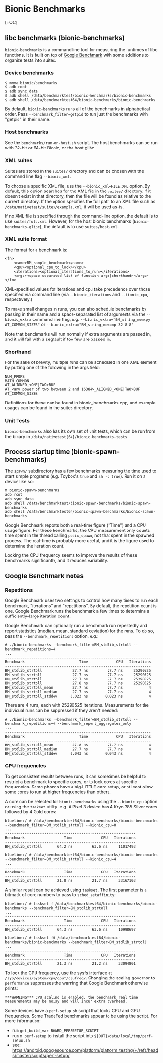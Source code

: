 # Bionic Benchmarks

[TOC]

## libc benchmarks (bionic-benchmarks)

`bionic-benchmarks` is a command line tool for measuring the runtimes of libc functions. It is built
on top of [Google Benchmark](https://github.com/google/benchmark) with some additions to organize
tests into suites.

### Device benchmarks

    $ mmma bionic/benchmarks
    $ adb root
    $ adb sync data
    $ adb shell /data/benchmarktest/bionic-benchmarks/bionic-benchmarks
    $ adb shell /data/benchmarktest64/bionic-benchmarks/bionic-benchmarks

By default, `bionic-benchmarks` runs all of the benchmarks in alphabetical order. Pass
`--benchmark_filter=getpid` to run just the benchmarks with "getpid" in their name.

### Host benchmarks

See the `benchmarks/run-on-host.sh` script. The host benchmarks can be run with 32-bit or 64-bit
Bionic, or the host glibc.

### XML suites

Suites are stored in the `suites/` directory and can be chosen with the command line flag
`--bionic_xml`.

To choose a specific XML file, use the `--bionic_xml=FILE.XML` option. By default, this option
searches for the XML file in the `suites/` directory. If it doesn't exist in that directory, then
the file will be found as relative to the current directory. If the option specifies the full path
to an XML file such as `/data/nativetest/suites/example.xml`, it will be used as-is.

If no XML file is specified through the command-line option, the default is to use `suites/full.xml`.
However, for the host bionic benchmarks (`bionic-benchmarks-glibc`), the default is to use
`suites/host.xml`.

### XML suite format

The format for a benchmark is:

```
<fn>
    <name>BM_sample_benchmark</name>
    <cpu><optional_cpu_to_lock></cpu>
    <iterations><optional_iterations_to_run></iterations>
    <args><space separated list of function args|shorthand></args>
</fn>
```

XML-specified values for iterations and cpu take precedence over those specified via command line
(via `--bionic_iterations` and `--bionic_cpu`, respectively.)

To make small changes in runs, you can also schedule benchmarks by passing in their name and a
space-separated list of arguments via the `--bionic_extra` command line flag, e.g.
`--bionic_extra="BM_string_memcpy AT_COMMON_SIZES"` or `--bionic_extra="BM_string_memcmp 32 8 8"`

Note that benchmarks will run normally if extra arguments are passed in, and it will fail
with a segfault if too few are passed in.

### Shorthand

For the sake of brevity, multiple runs can be scheduled in one XML element by putting one of the
following in the args field:

    NUM_PROPS
    MATH_COMMON
    AT_ALIGNED_<ONE|TWO>BUF
    AT_<any power of two between 2 and 16384>_ALIGNED_<ONE|TWO>BUF
    AT_COMMON_SIZES

Definitions for these can be found in bionic_benchmarks.cpp, and example usages can be found in
the suites directory.

### Unit Tests

`bionic-benchmarks` also has its own set of unit tests, which can be run from the binary in
`/data/nativetest[64]/bionic-benchmarks-tests`

## Process startup time (bionic-spawn-benchmarks)

The `spawn/` subdirectory has a few benchmarks measuring the time used to start simple programs
(e.g. Toybox's `true` and `sh -c true`). Run it on a device like so:

    m bionic-spawn-benchmarks
    adb root
    adb sync data
    adb shell /data/benchmarktest/bionic-spawn-benchmarks/bionic-spawn-benchmarks
    adb shell /data/benchmarktest64/bionic-spawn-benchmarks/bionic-spawn-benchmarks

Google Benchmark reports both a real-time figure ("Time") and a CPU usage figure. For these
benchmarks, the CPU measurement only counts time spent in the thread calling `posix_spawn`, not that
spent in the spawned process. The real-time is probably more useful, and it is the figure used to
determine the iteration count.

Locking the CPU frequency seems to improve the results of these benchmarks significantly, and it
reduces variability.

## Google Benchmark notes

### Repetitions

Google Benchmark uses two settings to control how many times to run each benchmark, "iterations" and
"repetitions". By default, the repetition count is one. Google Benchmark runs the benchmark a few
times to determine a sufficiently-large iteration count.

Google Benchmark can optionally run a benchmark run repeatedly and report statistics (median, mean,
standard deviation) for the runs. To do so, pass the `--benchmark_repetitions` option, e.g.:

    # ./bionic-benchmarks --benchmark_filter=BM_stdlib_strtoll --benchmark_repetitions=4
    ...
    -------------------------------------------------------------------
    Benchmark                         Time             CPU   Iterations
    -------------------------------------------------------------------
    BM_stdlib_strtoll              27.7 ns         27.7 ns     25290525
    BM_stdlib_strtoll              27.7 ns         27.7 ns     25290525
    BM_stdlib_strtoll              27.7 ns         27.7 ns     25290525
    BM_stdlib_strtoll              27.8 ns         27.7 ns     25290525
    BM_stdlib_strtoll_mean         27.7 ns         27.7 ns            4
    BM_stdlib_strtoll_median       27.7 ns         27.7 ns            4
    BM_stdlib_strtoll_stddev      0.023 ns        0.023 ns            4

There are 4 runs, each with 25290525 iterations. Measurements for the individual runs can be
suppressed if they aren't needed:

    # ./bionic-benchmarks --benchmark_filter=BM_stdlib_strtoll --benchmark_repetitions=4 --benchmark_report_aggregates_only
    ...
    -------------------------------------------------------------------
    Benchmark                         Time             CPU   Iterations
    -------------------------------------------------------------------
    BM_stdlib_strtoll_mean         27.8 ns         27.7 ns            4
    BM_stdlib_strtoll_median       27.7 ns         27.7 ns            4
    BM_stdlib_strtoll_stddev      0.043 ns        0.043 ns            4

### CPU frequencies

To get consistent results between runs, it can sometimes be helpful to restrict a benchmark to
specific cores, or to lock cores at specific frequencies. Some phones have a big.LITTLE core setup,
or at least allow some cores to run at higher frequencies than others.

A core can be selected for `bionic-benchmarks` using the `--bionic_cpu` option or using the
`taskset` utility. e.g. A Pixel 3 device has 4 Kryo 385 Silver cores followed by 4 Gold cores:

    blueline:/ # /data/benchmarktest64/bionic-benchmarks/bionic-benchmarks --benchmark_filter=BM_stdlib_strtoll --bionic_cpu=0
    ...
    ------------------------------------------------------------
    Benchmark                  Time             CPU   Iterations
    ------------------------------------------------------------
    BM_stdlib_strtoll       64.2 ns         63.6 ns     11017493

    blueline:/ # /data/benchmarktest64/bionic-benchmarks/bionic-benchmarks --benchmark_filter=BM_stdlib_strtoll --bionic_cpu=4
    ...
    ------------------------------------------------------------
    Benchmark                  Time             CPU   Iterations
    ------------------------------------------------------------
    BM_stdlib_strtoll       21.8 ns         21.7 ns     33167103

A similar result can be achieved using `taskset`. The first parameter is a bitmask of core numbers
to pass to `sched_setaffinity`:

    blueline:/ # taskset f /data/benchmarktest64/bionic-benchmarks/bionic-benchmarks --benchmark_filter=BM_stdlib_strtoll
    ...
    ------------------------------------------------------------
    Benchmark                  Time             CPU   Iterations
    ------------------------------------------------------------
    BM_stdlib_strtoll       64.3 ns         63.6 ns     10998697

    blueline:/ # taskset f0 /data/benchmarktest64/bionic-benchmarks/bionic-benchmarks --benchmark_filter=BM_stdlib_strtoll
    ...
    ------------------------------------------------------------
    Benchmark                  Time             CPU   Iterations
    ------------------------------------------------------------
    BM_stdlib_strtoll       21.3 ns         21.2 ns     33094801

To lock the CPU frequency, use the sysfs interface at `/sys/devices/system/cpu/cpu*/cpufreq/`.
Changing the scaling governor to `performance` suppresses the warning that Google Benchmark
otherwise prints:

    ***WARNING*** CPU scaling is enabled, the benchmark real time measurements may be noisy and will incur extra overhead.

Some devices have a `perf-setup.sh` script that locks CPU and GPU frequencies. Some TradeFed
benchmarks appear to be using the script. For more information:
 * run `get_build_var BOARD_PERFSETUP_SCRIPT`
 * run `m perf-setup` to install the script into `${OUT}/data/local/tmp/perf-setup.sh`
 * see: https://android.googlesource.com/platform/platform_testing/+/refs/heads/master/scripts/perf-setup/
